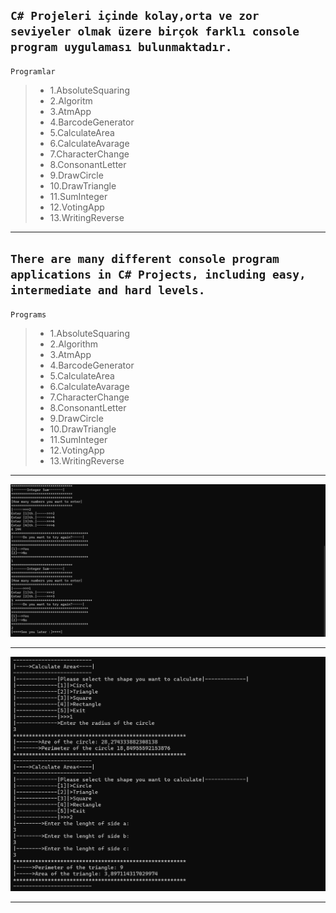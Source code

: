 `C# Projeleri içinde kolay,orta ve zor  seviyeler olmak üzere birçok farklı console   program uygulaması bulunmaktadır.`
---
`Programlar`
>*  1.AbsoluteSquaring
>* 2.Algoritm
>* 3.AtmApp
>* 4.BarcodeGenerator
>* 5.CalculateArea
>* 6.CalculateAvarage
>* 7.CharacterChange
>* 8.ConsonantLetter
>* 9.DrawCircle
>* 10.DrawTriangle
>* 11.SumInteger
>* 12.VotingApp
>* 13.WritingReverse
***
`There are many different console program applications in C# Projects, including easy, intermediate and hard levels.`
---
`Programs`
>* 1.AbsoluteSquaring
>* 2.Algorithm
>* 3.AtmApp
>* 4.BarcodeGenerator
>* 5.CalculateArea
>* 6.CalculateAvarage
>* 7.CharacterChange
>* 8.ConsonantLetter
>* 9.DrawCircle
>* 10.DrawTriangle
>* 11.SumInteger
>* 12.VotingApp
>* 13.WritingReverse
***
![CalculateArea](SumInteger.png) 
***
![SumInteger](CalculateArea.png)
***